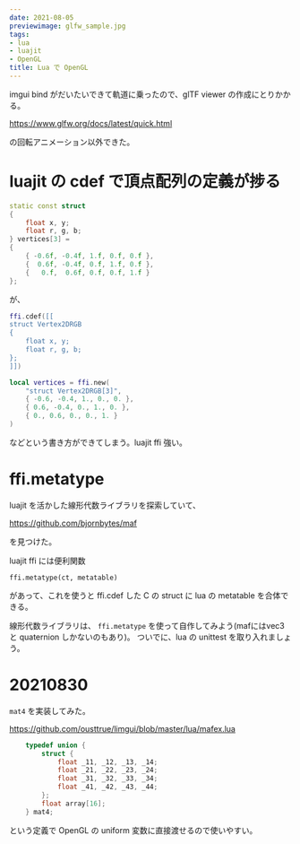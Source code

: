 ```yaml
---
date: 2021-08-05
previewimage: glfw_sample.jpg
tags:
- lua
- luajit
- OpenGL
title: Lua で OpenGL
---
```


imgui bind がだいたいできて軌道に乗ったので、glTF viewer の作成にとりかかる。

https://www.glfw.org/docs/latest/quick.html

の回転アニメーション以外できた。

# luajit の cdef で頂点配列の定義が捗る

```c++
static const struct
{
    float x, y;
    float r, g, b;
} vertices[3] =
{
    { -0.6f, -0.4f, 1.f, 0.f, 0.f },
    {  0.6f, -0.4f, 0.f, 1.f, 0.f },
    {   0.f,  0.6f, 0.f, 0.f, 1.f }
};
```

が、

```lua
ffi.cdef([[
struct Vertex2DRGB
{
    float x, y;
    float r, g, b;
};
]])

local vertices = ffi.new(
    "struct Vertex2DRGB[3]",
    { -0.6, -0.4, 1., 0., 0. },
    { 0.6, -0.4, 0., 1., 0. },
    { 0., 0.6, 0., 0., 1. }
)
```

などという書き方ができてしまう。luajit ffi 強い。

# ffi.metatype

luajit を活かした線形代数ライブラリを探索していて、

https://github.com/bjornbytes/maf

を見つけた。

luajit ffi には便利関数

```
ffi.metatype(ct, metatable)
```

があって、これを使うと ffi.cdef した C の struct に lua の metatable を合体できる。

線形代数ライブラリは、 `ffi.metatype` を使って自作してみよう(mafにはvec3 と quaternion しかないのもあり)。
ついでに、lua の unittest を取り入れましょう。

# 20210830

`mat4` を実装してみた。

https://github.com/ousttrue/limgui/blob/master/lua/mafex.lua

```c
    typedef union {
        struct {
            float _11, _12, _13, _14;
            float _21, _22, _23, _24;
            float _31, _32, _33, _34;
            float _41, _42, _43, _44;
        };
        float array[16];
    } mat4;
```

という定義で OpenGL の uniform 変数に直接渡せるので使いやすい。

